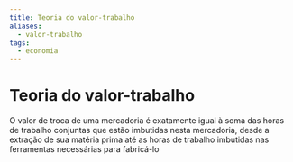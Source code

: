 ```yaml
---
title: Teoria do valor-trabalho
aliases:
  - valor-trabalho
tags:
  - economia
---
```

# Teoria do valor-trabalho

O valor de troca de uma mercadoria é exatamente igual à soma das horas de trabalho conjuntas que estão imbutidas nesta mercadoria, desde a extração de sua matéria prima até as horas de trabalho imbutidas nas ferramentas necessárias para fabricá-lo